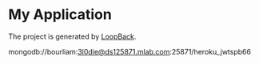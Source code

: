 # My Application

The project is generated by [LoopBack](http://loopback.io).



mongodb://bourliam:3l0die@ds125871.mlab.com:25871/heroku_jwtspb66


